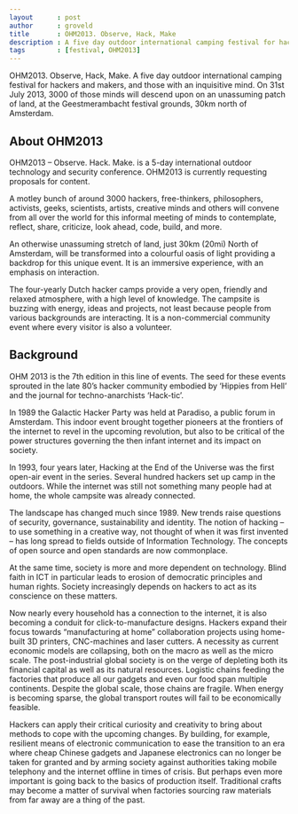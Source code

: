 ```yaml
---
layout      : post
author      : groveld
title       : OHM2013. Observe, Hack, Make
description : A five day outdoor international camping festival for hackers and makers.
tags        : [festival, OHM2013]
---
```


OHM2013. Observe, Hack, Make. A five day outdoor international camping festival for hackers and makers, and those with an inquisitive mind. On 31st July 2013, 3000 of those minds will descend upon on an unassuming patch of land, at the Geestmerambacht festival grounds, 30km north of Amsterdam.

## About OHM2013

OHM2013 – Observe. Hack. Make. is a 5-day international outdoor technology and security conference. OHM2013 is currently requesting proposals for content.

A motley bunch of around 3000 hackers, free-thinkers, philosophers, activists, geeks, scientists, artists, creative minds and others will convene from all over the world for this informal meeting of minds to contemplate, reflect, share, criticize, look ahead, code, build, and more.

An otherwise unassuming stretch of land, just 30km (20mi) North of Amsterdam, will be transformed into a colourful oasis of light providing a backdrop for this unique event. It is an immersive experience, with an emphasis on interaction.

The four-yearly Dutch hacker camps provide a very open, friendly and relaxed atmosphere, with a high level of knowledge. The campsite is buzzing with energy, ideas and projects, not least because people from various backgrounds are interacting. It is a non-commercial community event where every visitor is also a volunteer.

## Background

OHM 2013 is the 7th edition in this line of events. The seed for these events sprouted in the late 80’s hacker community embodied by ‘Hippies from Hell’ and the journal for techno-anarchists ‘Hack-tic’.

In 1989 the Galactic Hacker Party was held at Paradiso, a public forum in Amsterdam. This indoor event brought together pioneers at the frontiers of the internet to revel in the upcoming revolution, but also to be critical of the power structures governing the then infant internet and its impact on society.

In 1993, four years later, Hacking at the End of the Universe was the first open-air event in the series. Several hundred hackers set up camp in the outdoors. While the internet was still not something many people had at home, the whole campsite was already connected.

The landscape has changed much since 1989. New trends raise questions of security, governance, sustainability and identity. The notion of hacking – to use something in a creative way, not thought of when it was first invented – has long spread to fields outside of Information Technology. The concepts of open source and open standards are now commonplace.

At the same time, society is more and more dependent on technology. Blind faith in ICT in particular leads to erosion of democratic principles and human rights. Society increasingly depends on hackers to act as its conscience on these matters.

Now nearly every household has a connection to the internet, it is also becoming a conduit for click-to-manufacture designs. Hackers expand their focus towards “manufacturing at home” collaboration projects using home-built 3D printers, CNC-machines and laser cutters. A necessity as current economic models are collapsing, both on the macro as well as the micro scale. The post-industrial global society is on the verge of depleting both its financial capital as well as its natural resources. Logistic chains feeding the factories that produce all our gadgets and even our food span multiple continents. Despite the global scale, those chains are fragile. When energy is becoming sparse, the global transport routes will fail to be economically feasible.

Hackers can apply their critical curiosity and creativity to bring about methods to cope with the upcoming changes. By building, for example, resilient means of electronic communication to ease the transition to an era where cheap Chinese gadgets and Japanese electronics can no longer be taken for granted and by arming society against authorities taking mobile telephony and the internet offline in times of crisis. But perhaps even more important is going back to the basics of production itself. Traditional crafts may become a matter of survival when factories sourcing raw materials from far away are a thing of the past.
